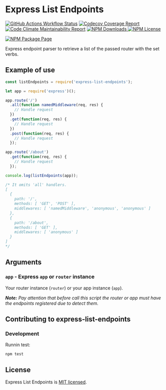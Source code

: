 # Express List Endpoints

[![GitHub Actions Workflow Status](https://img.shields.io/github/actions/workflow/status/AlbertoFdzM/express-list-endpoints/ci.yml?branch=main&logo=github)](https://github.com/AlbertoFdzM/express-list-endpoints/actions/workflows/ci.yml?query=branch%3Amain) [![Codecov Coverage Report](https://img.shields.io/codecov/c/github/AlbertoFdzM/express-list-endpoints/main)](https://codecov.io/github/AlbertoFdzM/express-list-endpoints?branch=main) [![Code Climate Maintainability Report](https://img.shields.io/codeclimate/maintainability/AlbertoFdzM/express-list-endpoints)](https://codeclimate.com/github/AlbertoFdzM/express-list-endpoints/maintainability) [![NPM Downloads](https://img.shields.io/npm/dm/express-list-endpoints)
](https://www.npmjs.com/package/express-list-endpoints) [![NPM License](https://img.shields.io/npm/l/express-list-endpoints)](https://www.npmjs.com/package/express-list-endpoints)

[![NPM Package Page](https://img.shields.io/badge/express--list--endpoints-gray?label=npm&labelColor=c21104)](https://www.npmjs.com/package/express-list-endpoints)

Express endpoint parser to retrieve a list of the passed router with the set verbs.

## Example of use

```javascript
const listEndpoints = require('express-list-endpoints');

let app = require('express')();

app.route('/')
  .all(function namedMiddleware(req, res) {
    // Handle request
  })
  .get(function(req, res) {
    // Handle request
  })
  .post(function(req, res) {
    // Handle request
  });

app.route('/about')
  .get(function(req, res) {
    // Handle request
  });

console.log(listEndpoints(app));

/* It omits 'all' handlers.
[
  {
    path: '/',
    methods: [ 'GET', 'POST' ],
    middlewares: [ 'namedMiddleware', 'anonymous', 'anonymous' ]
  },
  {
    path: '/about',
    methods: [ 'GET' ],
    middlewares: [ 'anonymous' ]
  }
]
*/
```

## Arguments

### `app` - Express `app` or `router` instance

Your router instance (`router`) or your app instance (`app`).

_**Note:** Pay attention that before call this script the router or app must have the endpoints registered due to detect them._

## Contributing to express-list-endpoints

### Development

Runnin test:
```shell
npm test
```

## License

Express List Endpoints is [MIT licensed](./LICENSE).
